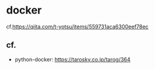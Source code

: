 # docker

cf.https://qiita.com/t-yotsu/items/559731aca6300eef78ec

## cf.
- python-docker: https://tarosky.co.jp/tarog/364
